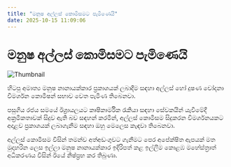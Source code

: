 ```yaml
---
title: "මනුෂ අල්ලස් කොමිසමට පැමිණෙයි"
date: 2025-10-15 11:09:06
---
```


# මනුෂ අල්ලස් කොමිසමට පැමිණෙයි

![Thumbnail](https://helakuru.sgp1.cdn.digitaloceanspaces.com/esana/images/lib/manusha-nanayakkara-media.jpg)

හිටපු අමාත්‍ය මනුෂ නානායක්කාර ප්‍රකාශයක් ලබාදීම සඳහා අල්ලස් හෝ දුෂණ චෝදනා විමර්ශන කොමිෂන් සභාව වෙත පැමිණ තිබෙනවා.

පසුගිය රජය සමයේ ඊශ්‍රායලයට කෘෂිකාර්මික රැකියා සඳහා සේවකයින් යැවීමේදී අක්‍රමිකතාවක් සිදුව ඇති බව සඳහන් කරමින්, අල්ලස් කොමිසම සිදුකරන විමර්ශනයකට අදාළව ප්‍රකාශයක් ලබාගැනීම සඳහා ඔහු මෙලෙස කැඳවා තිබෙනවා.

අල්ලස් කොමිසම විසින් තමන්ව අත්අඩංගුවට ගැනීමට පෙර අපේක්ෂිත ඇපයක් මත මුදාහරින ලෙස ඉල්ලා මනුෂ නානායක්කාර ඉදිරිපත් කළ ඉල්ලීම කොළඹ මහේස්ත්‍රාත් අධිකරණය විසින් ඊයේ නිෂ්ප්‍රභ කර තිබුණා.

